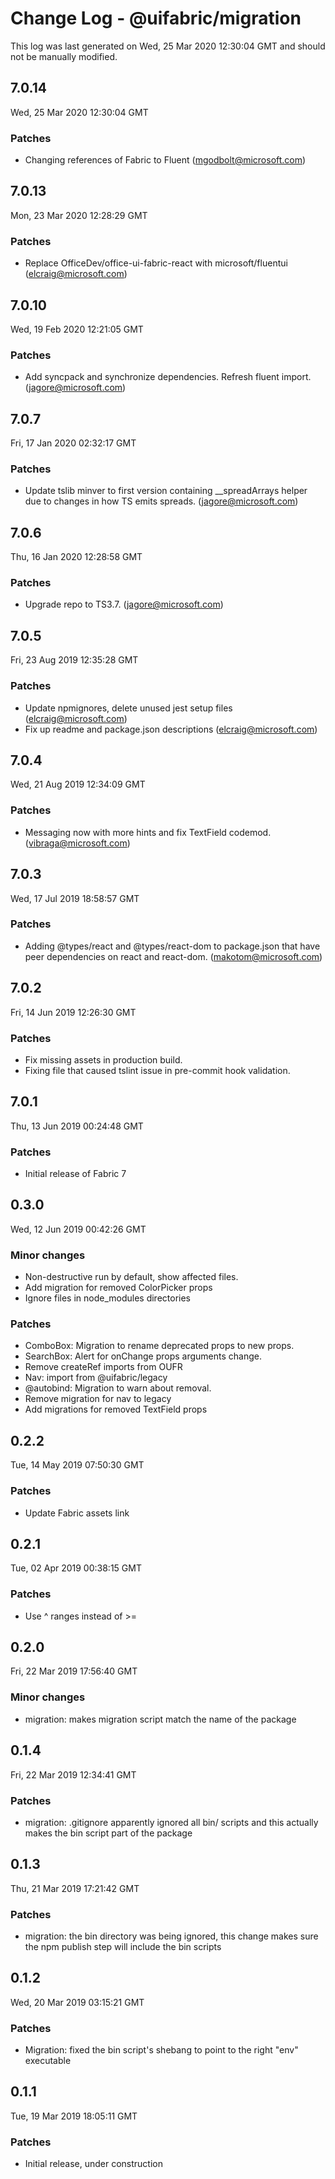 # Change Log - @uifabric/migration

This log was last generated on Wed, 25 Mar 2020 12:30:04 GMT and should not be manually modified.

## 7.0.14
Wed, 25 Mar 2020 12:30:04 GMT

### Patches

- Changing references of Fabric to Fluent (mgodbolt@microsoft.com)
## 7.0.13
Mon, 23 Mar 2020 12:28:29 GMT

### Patches

- Replace OfficeDev/office-ui-fabric-react with microsoft/fluentui (elcraig@microsoft.com)
## 7.0.10
Wed, 19 Feb 2020 12:21:05 GMT

### Patches

- Add syncpack and synchronize dependencies. Refresh fluent import. (jagore@microsoft.com)
## 7.0.7
Fri, 17 Jan 2020 02:32:17 GMT

### Patches

- Update tslib minver to first version containing __spreadArrays helper due to changes in how TS emits spreads. (jagore@microsoft.com)
## 7.0.6
Thu, 16 Jan 2020 12:28:58 GMT

### Patches

- Upgrade repo to TS3.7. (jagore@microsoft.com)
## 7.0.5
Fri, 23 Aug 2019 12:35:28 GMT

### Patches

- Update npmignores, delete unused jest setup files (elcraig@microsoft.com)
- Fix up readme and package.json descriptions (elcraig@microsoft.com)

## 7.0.4
Wed, 21 Aug 2019 12:34:09 GMT

### Patches

- Messaging now with more hints and fix TextField codemod. (vibraga@microsoft.com)

## 7.0.3
Wed, 17 Jul 2019 18:58:57 GMT

### Patches

- Adding @types/react and @types/react-dom to package.json that have peer dependencies on react and react-dom. (makotom@microsoft.com)

## 7.0.2
Fri, 14 Jun 2019 12:26:30 GMT

### Patches

- Fix missing assets in production build.
- Fixing file that caused tslint issue in pre-commit hook validation.

## 7.0.1
Thu, 13 Jun 2019 00:24:48 GMT

### Patches

- Initial release of Fabric 7

## 0.3.0
Wed, 12 Jun 2019 00:42:26 GMT

### Minor changes

- Non-destructive run by default, show affected files.
- Add migration for removed ColorPicker props
- Ignore files in node_modules directories

### Patches

- ComboBox: Migration to rename deprecated props to new props.
- SearchBox: Alert for onChange props arguments change.
- Remove createRef imports from OUFR
- Nav: import from @uifabric/legacy
- @autobind: Migration to warn about removal.
- Remove migration for nav to legacy
- Add migrations for removed TextField props

## 0.2.2
Tue, 14 May 2019 07:50:30 GMT

### Patches

- Update Fabric assets link

## 0.2.1
Tue, 02 Apr 2019 00:38:15 GMT

### Patches

- Use ^ ranges instead of >=

## 0.2.0
Fri, 22 Mar 2019 17:56:40 GMT

### Minor changes

- migration: makes migration script match the name of the package

## 0.1.4
Fri, 22 Mar 2019 12:34:41 GMT

### Patches

- migration: .gitignore apparently ignored all bin/ scripts and this actually makes the bin script part of the package

## 0.1.3
Thu, 21 Mar 2019 17:21:42 GMT

### Patches

- migration: the bin directory was being ignored, this change makes sure the npm publish step will include the bin scripts

## 0.1.2
Wed, 20 Mar 2019 03:15:21 GMT

### Patches

- Migration: fixed the bin script's shebang to point to the right "env" executable

## 0.1.1
Tue, 19 Mar 2019 18:05:11 GMT

### Patches

- Initial release, under construction

